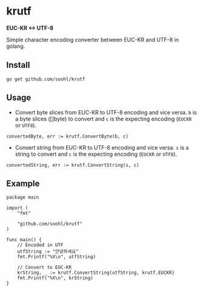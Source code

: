 # krutf
**EUC-KR <-> UTF-8**

Simple character encoding converter between EUC-KR and UTF-8 in golang. 



## Install
    go get github.com/soohl/krutf

## Usage

* Convert byte slices from EUC-KR to UTF-8 encoding and vice versa. `b` is a byte slices ([]byte) to convert and `c` is the expecting encoding (`EUCKR` or `UTF8`).
```
convertedByte, err := krutf.ConvertByte(b, c)
```

* Convert string from EUC-KR to UTF-8 encoding and vice versa. `s` is a string to convert and `c` is the expecting encoding (`EUCKR` or `UTF8`).

```
convertedString, err := krutf.ConvertString(s, c)
```

## Example
```
package main

import (
	"fmt"

	"github.com/soohl/krutf"
)

func main() {
	// Encoded in UTF
	utfString := "안녕하세요"
	fmt.Printf("%X\n", utfString)

	// Convert to EUC-KR
	krString, _ := krutf.ConvertString(utfString, krutf.EUCKR)
	fmt.Printf("%X\n", krString)
}
```

